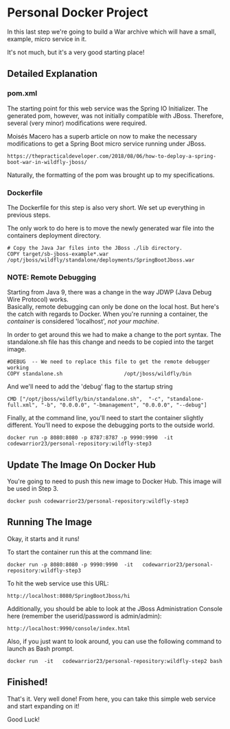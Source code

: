 # Personal Docker Project

In this last step we're going to build a War archive which will have a small, example, micro service in it.  

It's not much, but it's a very good starting place!


## Detailed Explanation

###  pom.xml
The starting point for this web service was the Spring IO Initializer.  The generated pom, however, was not initially compatible with JBoss.  Therefore, several (very minor) modifications were required.  

Moisés Macero has a superb article on now to make the necessary modifications to get a Spring Boot micro service running under JBoss.  
```text
https://thepracticaldeveloper.com/2018/08/06/how-to-deploy-a-spring-boot-war-in-wildfly-jboss/
```

Naturally, the formatting of the pom was brought up to my specifications.

###  Dockerfile
The Dockerfile for this step is also very short.  We set up everything in previous steps.

The only work to do here is to move the newly generated war file into the containers deployment directory.

```text
# Copy the Java Jar files into the JBoss ./lib directory.
COPY target/sb-jboss-example*.war     /opt/jboss/wildfly/standalone/deployments/SpringBootJboss.war
```

###  NOTE:  Remote Debugging

Starting from Java 9, there was a change in the way JDWP (Java Debug Wire Protocol) works.  
Basically, remote debugging can only be done on the local host.  But here's the catch 
with regards to Docker.  When you're running a container, the *container* is considered
'localhost', *not your machine*.  

In order to get around this we had to make a change to the port syntax.  The 
standalone.sh file has this change and needs to be copied into the target image.

```text
#DEBUG  -- We need to replace this file to get the remote debugger working
COPY standalone.sh                    /opt/jboss/wildfly/bin
```

And we'll need to add the 'debug' flag to the startup string
```text
CMD ["/opt/jboss/wildfly/bin/standalone.sh",  "-c", "standalone-full.xml", "-b", "0.0.0.0", "-bmanagement", "0.0.0.0", "--debug"]
```

Finally, at the command line, you'll need to start the container slightly different.  You'll need to expose the debugging 
ports to the outside world.

```text
docker run -p 8080:8080 -p 8787:8787 -p 9990:9990  -it   codewarrior23/personal-repository:wildfly-step3
```

## Update The Image On Docker Hub
You're going to need to push this new image to Docker Hub.  This image will be used in Step 3.

```text
docker push codewarrior23/personal-repository:wildfly-step3
```

## Running The Image
Okay, it starts and it runs!

To start the container run this at the command line:

```text
docker run -p 8080:8080 -p 9990:9990  -it   codewarrior23/personal-repository:wildfly-step3
```

To hit the web service use this URL:
```text
http://localhost:8080/SpringBootJboss/hi
```

Additionally, you should be able to look at the JBoss Administration Console here (remember the userid/password is admin/admin):

```text
http://localhost:9990/console/index.html
```

Also, if you just want to look around, you can use the following command to launch
as Bash prompt.  

```text
docker run  -it   codewarrior23/personal-repository:wildfly-step2 bash
```

## Finished!
That's it.  Very well done!  From here, you can take this simple web service and start expanding on it!

Good Luck!
